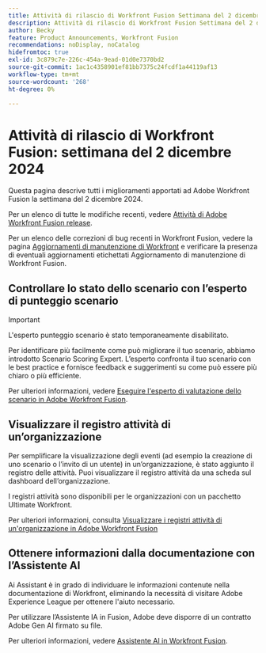 ```yaml
---
title: Attività di rilascio di Workfront Fusion Settimana del 2 dicembre 2024
description: Attività di rilascio di Workfront Fusion Settimana del 2 dicembre 2024
author: Becky
feature: Product Announcements, Workfront Fusion
recommendations: noDisplay, noCatalog
hidefromtoc: true
exl-id: 3c879c7e-226c-454a-9ead-01d0e7370bd2
source-git-commit: 1ac1c4358901ef81bb7375c24fcdf1a44119af13
workflow-type: tm+mt
source-wordcount: '268'
ht-degree: 0%

---
```


# Attività di rilascio di Workfront Fusion: settimana del 2 dicembre 2024

Questa pagina descrive tutti i miglioramenti apportati ad Adobe Workfront Fusion la settimana del 2 dicembre 2024.

Per un elenco di tutte le modifiche recenti, vedere [Attività di Adobe Workfront Fusion release](/help/workfront-fusion/fusion-product-releases/fusion-release-activity.md).

Per un elenco delle correzioni di bug recenti in Workfront Fusion, vedere la pagina [Aggiornamenti di manutenzione di Workfront](https://experienceleague.adobe.com/docs/workfront-known-issues/releases/current-updates.html?lang=it) e verificare la presenza di eventuali aggiornamenti etichettati Aggiornamento di manutenzione di Workfront Fusion.

## Controllare lo stato dello scenario con l’esperto di punteggio scenario

>[!IMPORTANT]
>
>L&#39;esperto punteggio scenario è stato temporaneamente disabilitato.

Per identificare più facilmente come può migliorare il tuo scenario, abbiamo introdotto Scenario Scoring Expert. L’esperto confronta il tuo scenario con le best practice e fornisce feedback e suggerimenti su come può essere più chiaro o più efficiente.

Per ulteriori informazioni, vedere [Eseguire l&#39;esperto di valutazione dello scenario in Adobe Workfront Fusion](/help/workfront-fusion/manage-scenarios/run-scenario-scoring.md).

## Visualizzare il registro attività di un’organizzazione

Per semplificare la visualizzazione degli eventi (ad esempio la creazione di uno scenario o l’invito di un utente) in un’organizzazione, è stato aggiunto il registro delle attività. Puoi visualizzare il registro attività da una scheda sul dashboard dell’organizzazione.

I registri attività sono disponibili per le organizzazioni con un pacchetto Ultimate Workfront.

Per ulteriori informazioni, consulta [Visualizzare i registri attività di un&#39;organizzazione in Adobe Workfront Fusion](/help/workfront-fusion/set-up-and-manage-workfront-fusion/set-up-and-manage-orgs-and-teams/set-up-orgs-teams-and-users/view-activity-logs-for-an-org.md)

## Ottenere informazioni dalla documentazione con l’Assistente AI

Ai Assistant è in grado di individuare le informazioni contenute nella documentazione di Workfront, eliminando la necessità di visitare Adobe Experience League per ottenere l&#39;aiuto necessario.

Per utilizzare l’Assistente IA in Fusion, Adobe deve disporre di un contratto Adobe Gen AI firmato su file.

Per ulteriori informazioni, vedere [Assistente AI in Workfront Fusion](/help/workfront-fusion/manage-scenarios/fusion-ai-assistant.md).
